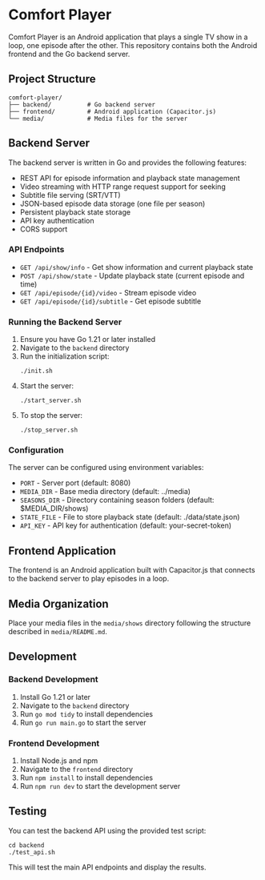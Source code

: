 # Comfort Player

Comfort Player is an Android application that plays a single TV show in a loop, one episode after the other. This repository contains both the Android frontend and the Go backend server.

## Project Structure

```
comfort-player/
├── backend/          # Go backend server
├── frontend/         # Android application (Capacitor.js)
└── media/            # Media files for the server
```

## Backend Server

The backend server is written in Go and provides the following features:

- REST API for episode information and playback state management
- Video streaming with HTTP range request support for seeking
- Subtitle file serving (SRT/VTT)
- JSON-based episode data storage (one file per season)
- Persistent playback state storage
- API key authentication
- CORS support

### API Endpoints

- `GET /api/show/info` - Get show information and current playback state
- `POST /api/show/state` - Update playback state (current episode and time)
- `GET /api/episode/{id}/video` - Stream episode video
- `GET /api/episode/{id}/subtitle` - Get episode subtitle

### Running the Backend Server

1. Ensure you have Go 1.21 or later installed
2. Navigate to the `backend` directory
3. Run the initialization script:
   ```
   ./init.sh
   ```
4. Start the server:
   ```
   ./start_server.sh
   ```
5. To stop the server:
   ```
   ./stop_server.sh
   ```

### Configuration

The server can be configured using environment variables:

- `PORT` - Server port (default: 8080)
- `MEDIA_DIR` - Base media directory (default: ../media)
- `SEASONS_DIR` - Directory containing season folders (default: $MEDIA_DIR/shows)
- `STATE_FILE` - File to store playback state (default: ./data/state.json)
- `API_KEY` - API key for authentication (default: your-secret-token)

## Frontend Application

The frontend is an Android application built with Capacitor.js that connects to the backend server to play episodes in a loop.

## Media Organization

Place your media files in the `media/shows` directory following the structure described in `media/README.md`.

## Development

### Backend Development

1. Install Go 1.21 or later
2. Navigate to the `backend` directory
3. Run `go mod tidy` to install dependencies
4. Run `go run main.go` to start the server

### Frontend Development

1. Install Node.js and npm
2. Navigate to the `frontend` directory
3. Run `npm install` to install dependencies
4. Run `npm run dev` to start the development server

## Testing

You can test the backend API using the provided test script:

```
cd backend
./test_api.sh
```

This will test the main API endpoints and display the results.
